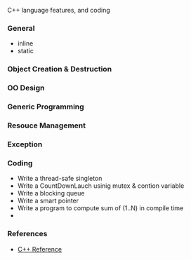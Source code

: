 C++ language features, and coding

### General
* inline
* static

### Object Creation & Destruction

### OO Design

### Generic Programming

### Resouce Management


### Exception

### Coding
* Write a thread-safe singleton
* Write a CountDownLauch usinig mutex & contion variable
* Write a blocking queue
* Write a smart pointer
* Write a program to compute sum of (1..N) in compile time
* 

### References
* [C++ Reference](http://www.cplusplus.com/reference)

